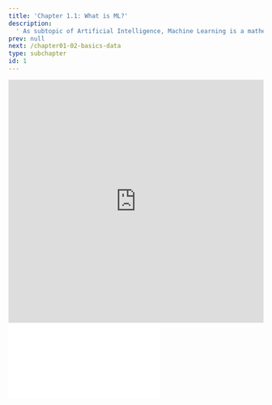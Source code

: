 ```yaml
---
title: 'Chapter 1.1: What is ML?'
description:
  ' As subtopic of Artificial Intelligence, Machine Learning is a mathematically well-defined discipline and usually constructs predictive or decision models from data, instead of explicitly programming them. In this Section, you will see some typical examples of where Machine Learning is applied and the main directions of Machine Learning.'
prev: null
next: /chapter01-02-basics-data
type: subchapter
id: 1
---
```



<exercise id="1" title="Video Lecture">
<iframe width="100%" height="480" src="https://www.youtube.com/embed/T8KmTc1jZd0" frameborder="0" allow="accelerometer; autoplay; encrypted-media; gyroscope; picture-in-picture" allowfullscreen></iframe>
</exercise>


<exercise id="2" title="Slides">
<object data="pdfs/1/slides-basics-whatisml.pdf
" type="application/pdf" style="width:100%;height:480px">
    <embed src="pdfs/1/slides-basics-whatisml.pdf
" type="application/pdf" />
</object>
</exercise>

